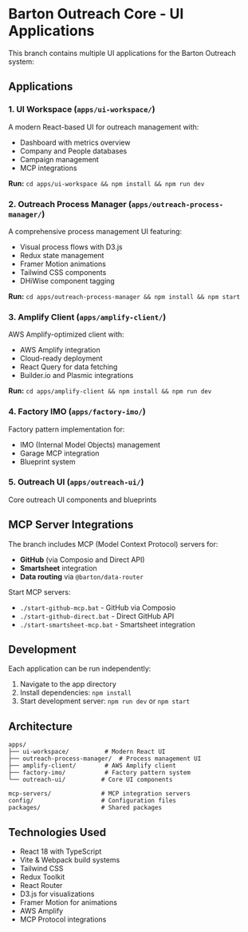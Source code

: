 <!--
─────────────────────────────────────────────
📁 CTB Classification Metadata
─────────────────────────────────────────────
CTB Branch: docs
Barton ID: 06.01.00
Unique ID: CTB-D580DA44
Blueprint Hash:
Last Updated: 2025-10-23
Enforcement: None
─────────────────────────────────────────────
-->

# Barton Outreach Core - UI Applications

This branch contains multiple UI applications for the Barton Outreach system:

## Applications

### 1. UI Workspace (`apps/ui-workspace/`)
A modern React-based UI for outreach management with:
- Dashboard with metrics overview
- Company and People databases
- Campaign management
- MCP integrations

**Run:** `cd apps/ui-workspace && npm install && npm run dev`

### 2. Outreach Process Manager (`apps/outreach-process-manager/`)
A comprehensive process management UI featuring:
- Visual process flows with D3.js
- Redux state management
- Framer Motion animations
- Tailwind CSS components
- DHiWise component tagging

**Run:** `cd apps/outreach-process-manager && npm install && npm start`

### 3. Amplify Client (`apps/amplify-client/`)
AWS Amplify-optimized client with:
- AWS Amplify integration
- Cloud-ready deployment
- React Query for data fetching
- Builder.io and Plasmic integrations

**Run:** `cd apps/amplify-client && npm install && npm run dev`

### 4. Factory IMO (`apps/factory-imo/`)
Factory pattern implementation for:
- IMO (Internal Model Objects) management
- Garage MCP integration
- Blueprint system

### 5. Outreach UI (`apps/outreach-ui/`)
Core outreach UI components and blueprints

## MCP Server Integrations

The branch includes MCP (Model Context Protocol) servers for:
- **GitHub** (via Composio and Direct API)
- **Smartsheet** integration
- **Data routing** via `@barton/data-router`

Start MCP servers:
- `./start-github-mcp.bat` - GitHub via Composio
- `./start-github-direct.bat` - Direct GitHub API
- `./start-smartsheet-mcp.bat` - Smartsheet integration

## Development

Each application can be run independently:

1. Navigate to the app directory
2. Install dependencies: `npm install`
3. Start development server: `npm run dev` or `npm start`

## Architecture

```
apps/
├── ui-workspace/          # Modern React UI
├── outreach-process-manager/  # Process management UI
├── amplify-client/        # AWS Amplify client
├── factory-imo/           # Factory pattern system
└── outreach-ui/          # Core UI components

mcp-servers/              # MCP integration servers
config/                   # Configuration files
packages/                 # Shared packages
```

## Technologies Used

- React 18 with TypeScript
- Vite & Webpack build systems
- Tailwind CSS
- Redux Toolkit
- React Router
- D3.js for visualizations
- Framer Motion for animations
- AWS Amplify
- MCP Protocol integrations